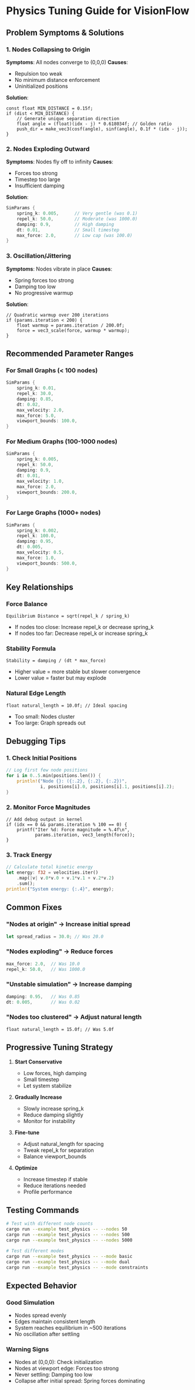 # Physics Tuning Guide for VisionFlow

## Problem Symptoms & Solutions

### 1. Nodes Collapsing to Origin
**Symptoms**: All nodes converge to (0,0,0)
**Causes**: 
- Repulsion too weak
- No minimum distance enforcement
- Uninitialized positions

**Solution**:
```cuda
const float MIN_DISTANCE = 0.15f;
if (dist < MIN_DISTANCE) {
    // Generate unique separation direction
    float angle = (float)(idx - j) * 0.618034f; // Golden ratio
    push_dir = make_vec3(cosf(angle), sinf(angle), 0.1f * (idx - j));
}
```

### 2. Nodes Exploding Outward
**Symptoms**: Nodes fly off to infinity
**Causes**:
- Forces too strong
- Timestep too large
- Insufficient damping

**Solution**:
```rust
SimParams {
    spring_k: 0.005,      // Very gentle (was 0.1)
    repel_k: 50.0,        // Moderate (was 1000.0)
    damping: 0.9,         // High damping
    dt: 0.01,             // Small timestep
    max_force: 2.0,       // Low cap (was 100.0)
}
```

### 3. Oscillation/Jittering
**Symptoms**: Nodes vibrate in place
**Causes**:
- Spring forces too strong
- Damping too low
- No progressive warmup

**Solution**:
```cuda
// Quadratic warmup over 200 iterations
if (params.iteration < 200) {
    float warmup = params.iteration / 200.0f;
    force = vec3_scale(force, warmup * warmup);
}
```

## Recommended Parameter Ranges

### For Small Graphs (< 100 nodes)
```rust
SimParams {
    spring_k: 0.01,
    repel_k: 30.0,
    damping: 0.85,
    dt: 0.02,
    max_velocity: 2.0,
    max_force: 5.0,
    viewport_bounds: 100.0,
}
```

### For Medium Graphs (100-1000 nodes)
```rust
SimParams {
    spring_k: 0.005,
    repel_k: 50.0,
    damping: 0.9,
    dt: 0.01,
    max_velocity: 1.0,
    max_force: 2.0,
    viewport_bounds: 200.0,
}
```

### For Large Graphs (1000+ nodes)
```rust
SimParams {
    spring_k: 0.002,
    repel_k: 100.0,
    damping: 0.95,
    dt: 0.005,
    max_velocity: 0.5,
    max_force: 1.0,
    viewport_bounds: 500.0,
}
```

## Key Relationships

### Force Balance
```
Equilibrium Distance = sqrt(repel_k / spring_k)
```
- If nodes too close: Increase repel_k or decrease spring_k
- If nodes too far: Decrease repel_k or increase spring_k

### Stability Formula
```
Stability = damping / (dt * max_force)
```
- Higher value = more stable but slower convergence
- Lower value = faster but may explode

### Natural Edge Length
```cuda
float natural_length = 10.0f; // Ideal spacing
```
- Too small: Nodes cluster
- Too large: Graph spreads out

## Debugging Tips

### 1. Check Initial Positions
```rust
// Log first few node positions
for i in 0..5.min(positions.len()) {
    println!("Node {}: ({:.2}, {:.2}, {:.2})", 
             i, positions[i].0, positions[i].1, positions[i].2);
}
```

### 2. Monitor Force Magnitudes
```cuda
// Add debug output in kernel
if (idx == 0 && params.iteration % 100 == 0) {
    printf("Iter %d: Force magnitude = %.4f\n", 
           params.iteration, vec3_length(force));
}
```

### 3. Track Energy
```rust
// Calculate total kinetic energy
let energy: f32 = velocities.iter()
    .map(|v| v.0*v.0 + v.1*v.1 + v.2*v.2)
    .sum();
println!("System energy: {:.4}", energy);
```

## Common Fixes

### "Nodes at origin" → Increase initial spread
```rust
let spread_radius = 30.0; // Was 20.0
```

### "Nodes exploding" → Reduce forces
```rust
max_force: 2.0,  // Was 10.0
repel_k: 50.0,   // Was 1000.0
```

### "Unstable simulation" → Increase damping
```rust
damping: 0.95,   // Was 0.85
dt: 0.005,       // Was 0.02
```

### "Nodes too clustered" → Adjust natural length
```cuda
float natural_length = 15.0f; // Was 5.0f
```

## Progressive Tuning Strategy

1. **Start Conservative**
   - Low forces, high damping
   - Small timestep
   - Let system stabilize

2. **Gradually Increase**
   - Slowly increase spring_k
   - Reduce damping slightly
   - Monitor for instability

3. **Fine-tune**
   - Adjust natural_length for spacing
   - Tweak repel_k for separation
   - Balance viewport_bounds

4. **Optimize**
   - Increase timestep if stable
   - Reduce iterations needed
   - Profile performance

## Testing Commands

```bash
# Test with different node counts
cargo run --example test_physics -- --nodes 50
cargo run --example test_physics -- --nodes 500
cargo run --example test_physics -- --nodes 5000

# Test different modes
cargo run --example test_physics -- --mode basic
cargo run --example test_physics -- --mode dual
cargo run --example test_physics -- --mode constraints
```

## Expected Behavior

### Good Simulation
- Nodes spread evenly
- Edges maintain consistent length
- System reaches equilibrium in ~500 iterations
- No oscillation after settling

### Warning Signs
- Nodes at (0,0,0): Check initialization
- Nodes at viewport edge: Forces too strong
- Never settling: Damping too low
- Collapse after initial spread: Spring forces dominating